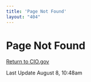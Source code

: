 ```yaml
---
title: 'Page Not Found'
layout: "404"
---
```


# Page Not Found

[Return to CIO.gov]("http://cio.gov")

Last Update August 8, 10:48am
